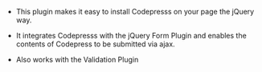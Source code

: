 - This plugin makes it easy to install Codepresss  on your page the jQuery way.

- It integrates Codepresss with the jQuery Form Plugin and enables the contents of Codepress to be submitted via ajax.

- Also works with the Validation Plugin